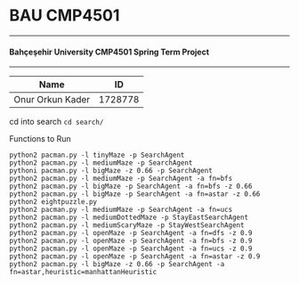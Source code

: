 # BAU CMP4501
___
#### Bahçeşehir University CMP4501 Spring Term Project
___

| Name | ID |
| ---- | --- |
| Onur Orkun Kader | 1728778 |

cd into search
`cd search/`

Functions to Run

```shell
python2 pacman.py -l tinyMaze -p SearchAgent
python2 pacman.py -l mediumMaze -p SearchAgent
pythoni pacman.py -l bigMaze -z 0.66 -p SearchAgent
python2 pacman.py -l mediumMaze -p SearchAgent -a fn=bfs
python2 pacman.py -l bigMaze -p SearchAgent -a fn=bfs -z 0.66
python2 pacman.py -l bigMaze -p SearchAgent -a fn=astar -z 0.66
python2 eightpuzzle.py
python2 pacman.py -l mediumMaze -p SearchAgent -a fn=ucs
python2 pacman.py -l mediumDottedMaze -p StayEastSearchAgent
python2 pacman.py -l mediumScaryMaze -p StayWestSearchAgent
python2 pacman.py -l openMaze -p SearchAgent -a fn=dfs -z 0.9
python2 pacman.py -l openMaze -p SearchAgent -a fn=bfs -z 0.9
python2 pacman.py -l openMaze -p SearchAgent -a fn=ucs -z 0.9
python2 pacman.py -l openMaze -p SearchAgent -a fn=astar -z 0.9
python2 pacman.py -l bigMaze -z 0.66 -p SearchAgent -a fn=astar,heuristic=manhattanHeuristic
```

